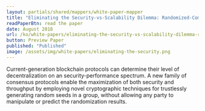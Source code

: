```yaml
---
layout: partials/shared/mappers/white-paper-mapper
title: "Eliminating the Security-vs-Scalability Dilemma: Randomized-Committee Consensus Protocols"
readPaperBtn: read the paper
date: August 2018
url: /ko/white-papers/eliminating-the-security-vs-scalability-dilemma-randomized-committee-consensus-protocols
button: Preview Paper
published: "Published"
image: /assets/img/white-papers/eliminating-the-security.png
---
```


Current-generation blockchain protocols can determine their level of decentralization on an security-performance spectrum. A new family of consensus protocols enable the maximization of both security and throughput by employing novel cryptographic techniques for trustlessly generating random seeds in a group, without allowing any party to manipulate or predict the randomization results.
